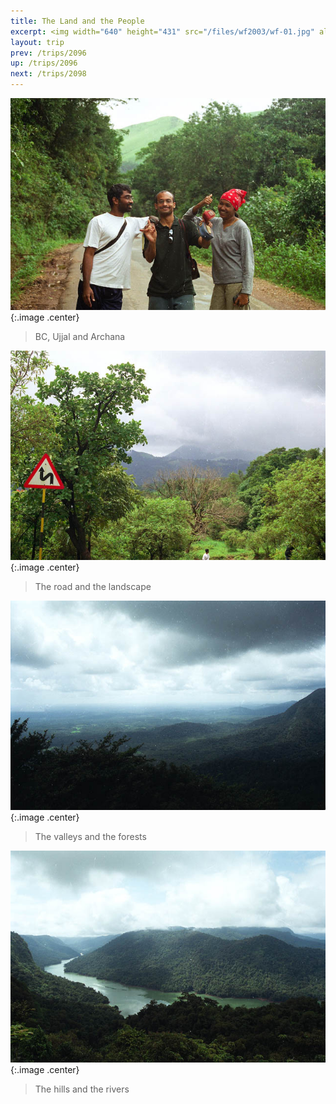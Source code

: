 ```yaml
---
title: The Land and the People
excerpt: <img width="640" height="431" src="/files/wf2003/wf-01.jpg" alt="BC, Ujjal and Archana" />
layout: trip
prev: /trips/2096
up: /trips/2096
next: /trips/2098
---
```


![BC, Ujjal and Archana](/images/trips/wf2003/wf-01.jpg 'BC, Ujjal and Archana'){:.image .center}


> BC, Ujjal and Archana

![The road and the landscape](/images/trips/wf2003/wf-02.jpg 'The road and the landscape'){:.image .center}


> The road and the landscape

![The valleys and the forests](/images/trips/wf2003/wf-18.jpg 'The valleys and the forests'){:.image .center}


> The valleys and the forests

![The hills and the rivers](/images/trips/wf2003/wf-30.jpg 'The hills and the rivers'){:.image .center}


> The hills and the rivers

